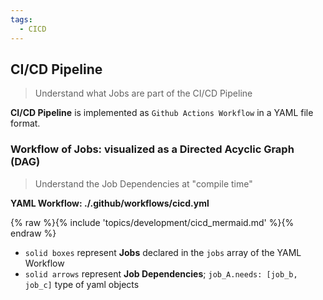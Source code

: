 ```yaml
---
tags:
  - CICD
---
```


## CI/CD Pipeline

> Understand what Jobs are part of the CI/CD Pipeline

**CI/CD Pipeline** is implemented as `Github Actions Workflow` in a YAML file format.

### Workflow of Jobs: visualized as a Directed Acyclic Graph (DAG)

> Understand the Job Dependencies at "compile time"

**YAML Workflow: ./.github/workflows/cicd.yml**

{% raw %}{% include 'topics/development/cicd_mermaid.md' %}{% endraw %}

- `solid boxes` represent **Jobs** declared in the `jobs` array of the YAML Workflow
- `solid arrows` represent **Job Dependencies**; `job_A.needs: [job_b, job_c]` type of yaml objects


[//]: # (TODO add section to EXPLAIN the CI/CD Pipeline at runtime)

[//]: # (TODO make screenshot of CI Server run and paste here)

[//]: # (TODO add link to live CI server Pipeline RUNS)
